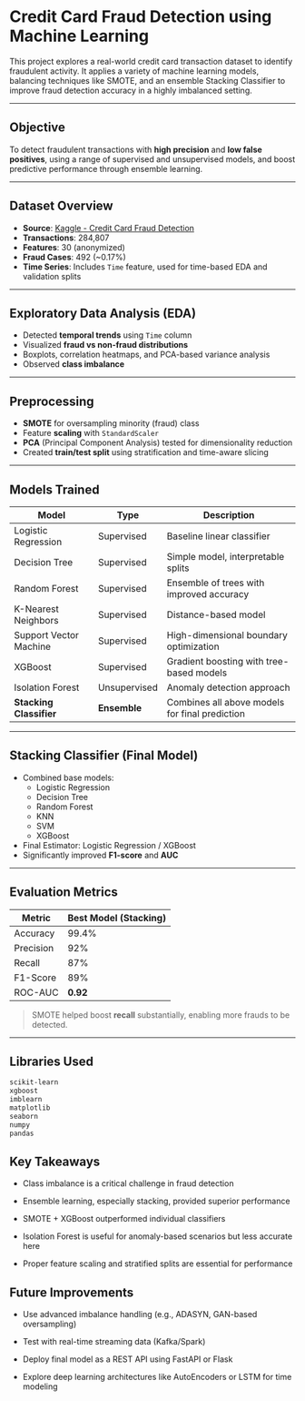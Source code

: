 # Credit Card Fraud Detection using Machine Learning

This project explores a real-world credit card transaction dataset to identify fraudulent activity. It applies a variety of machine learning models, balancing techniques like SMOTE, and an ensemble Stacking Classifier to improve fraud detection accuracy in a highly imbalanced setting.

---

## Objective

To detect fraudulent transactions with **high precision** and **low false positives**, using a range of supervised and unsupervised models, and boost predictive performance through ensemble learning.

---

## Dataset Overview

- **Source**: [Kaggle - Credit Card Fraud Detection](https://www.kaggle.com/datasets/mlg-ulb/creditcardfraud)
- **Transactions**: 284,807
- **Features**: 30 (anonymized)
- **Fraud Cases**: 492 (~0.17%)
- **Time Series**: Includes `Time` feature, used for time-based EDA and validation splits

---

## Exploratory Data Analysis (EDA)

- Detected **temporal trends** using `Time` column
- Visualized **fraud vs non-fraud distributions**
- Boxplots, correlation heatmaps, and PCA-based variance analysis
- Observed **class imbalance** 

---

## Preprocessing

- **SMOTE** for oversampling minority (fraud) class
- Feature **scaling** with `StandardScaler`
- **PCA** (Principal Component Analysis) tested for dimensionality reduction
- Created **train/test split** using stratification and time-aware slicing

---

## Models Trained

| Model                  | Type               | Description                                  |
|------------------------|--------------------|----------------------------------------------|
| Logistic Regression    | Supervised         | Baseline linear classifier                   |
| Decision Tree          | Supervised         | Simple model, interpretable splits           |
| Random Forest          | Supervised         | Ensemble of trees with improved accuracy     |
| K-Nearest Neighbors    | Supervised         | Distance-based model                         |
| Support Vector Machine | Supervised         | High-dimensional boundary optimization       |
| XGBoost                | Supervised         | Gradient boosting with tree-based models     |
| Isolation Forest       | Unsupervised       | Anomaly detection approach                   |
| **Stacking Classifier**| **Ensemble**       | Combines all above models for final prediction |

---

## Stacking Classifier (Final Model)

- Combined base models:
  - Logistic Regression
  - Decision Tree
  - Random Forest
  - KNN
  - SVM
  - XGBoost  
- Final Estimator: Logistic Regression / XGBoost  
- Significantly improved **F1-score** and **AUC**

---

## Evaluation Metrics

| Metric         | Best Model (Stacking) |
|----------------|------------------------|
| Accuracy       | 99.4%                  |
| Precision      | 92%                    |
| Recall         | 87%                    |
| F1-Score       | 89%                    |
| ROC-AUC        | **0.92**               |

> SMOTE helped boost **recall** substantially, enabling more frauds to be detected.

---

## Libraries Used

```bash
scikit-learn
xgboost
imblearn
matplotlib
seaborn
numpy
pandas
```
## Key Takeaways
- Class imbalance is a critical challenge in fraud detection

- Ensemble learning, especially stacking, provided superior performance

- SMOTE + XGBoost outperformed individual classifiers

- Isolation Forest is useful for anomaly-based scenarios but less accurate here

- Proper feature scaling and stratified splits are essential for performance

## Future Improvements

- Use advanced imbalance handling (e.g., ADASYN, GAN-based oversampling)

- Test with real-time streaming data (Kafka/Spark)

- Deploy final model as a REST API using FastAPI or Flask

- Explore deep learning architectures like AutoEncoders or LSTM for time modeling
